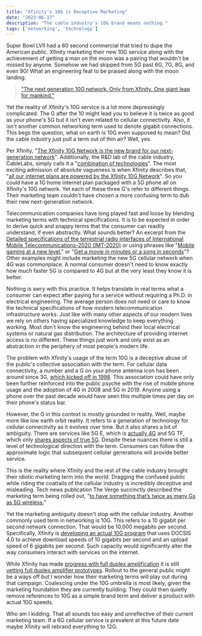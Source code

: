 ```yaml
---
title: "Xfinity's 10G is Deceptive Marketing"
date: "2023-06-17"
description: "The cable industry's 10G brand means nothing."
tags: ['networking', 'technology']
---
```


Super Bowl LVII had a 60 second commercial that tried to dupe the American public. Xfinity marketing their new 10G service along with the achievement of getting a man on the moon was a pairing that wouldn't be missed by anyone. Somehow we had skipped from 5G past 6G, 7G, 8G, and even 9G! What an engineering feat to be praised along with the moon landing.

> ["The next generation 10G network. Only from Xfinity. One giant leap for mankind."](https://www.youtube.com/watch?v=BLQw1u4Oe7k)

Yet the reality of Xfinity's 10G service is a lot more depressingly complicated. The G after the 10 might lead you to believe it is twice as good as your phone's 5G but it isn't even related to cellular connectivity. Also, it isn't another common networking term used to denote gigabit connections. This begs the question, what on earth is 10G even supposed to mean? Did the cable industry just pull a term out of thin air? Well, yes. 

Per Xfinity, "[The Xfinity 10G Network is the new brand for our next-generation network](https://www.xfinity.com/10g)". Additionally, the R&D lab of the cable industry, CableLabs, simply calls it a "[combination of technologies](https://www.cablelabs.com/insights/10g-the-next-great-leap-in-broadband)". The most exciting admission of absolute vagueness is when Xfinity describes that, "[all our internet plans are powered by the Xfinity 10G Network](https://www.xfinity.com/10g)". So you could have a 1G home internet plan packaged with a 5G phone all on Xfinity's 10G network. Yet each of these three G's refer to different things. Their marketing team couldn't have chosen a more confusing term to dub their new next-generation network.

Telecommunication companies have long played fast and loose by blending marketing terms with technical specifications. It is to be expected in order to derive quick and snappy terms that the consumer can readily understand, if even abstractly. What sounds better? An excerpt from the [Detailed specifications of the terrestrial radio interfaces of International Mobile Telecommunications-2020 (IMT-2020)](https://www.itu.int/en/ITU-R/study-groups/rsg5/rwp5d/imt-2020/Pages/default.aspx) or using phrases like "[Mobile gaming at a new level](https://www.t-mobile.com/coverage/4g-lte-5g-networks)," or "[Get a movie in minutes or a song in seconds](https://www.verizon.com/5g/)"? Other examples might include marketing the new 5G cellular network when 4G was commonplace. A normal consumer doesn't need to know exactly how much faster 5G is compared to 4G but at the very least they know it is better.

Nothing is awry with this practice. It helps translate in real terms what a consumer can expect after paying for a service without requiring a Ph.D. in electrical engineering. The average person does not need or care to know the technical specifications of how modern telecommunication infrastructure works. Just like with many other aspects of our modern lives we rely on others having specialized knowledge to keep everything working. Most don't know the engineering behind their local electrical systems or natural gas distribution. The architecture of providing internet access is no different. These things just work and only exist as an abstraction in the periphery of most people's modern life.

The problem with Xfinity's usage of the term 10G is a deceptive abuse of the public's collective association with the term. For cellular data connectivity, a number and a G on your phone antenna icon has been around since 3G, [which kicked off in 1998](https://manufacturingdigital.com/technology/from-1g-to-6g-heres-a-generation-technology-timeline). This association could have only been further reinforced into the public psyche with the rise of mobile phone usage and the adoption of 4G in 2008 and 5G in 2019. Anyone using a phone over the past decade would have seen this multiple times per day on their phone's status bar.

However, the G in this context is mostly grounded in reality. Well, maybe more like low earth orbit reality. It refers to a generation of technology for cellular connectivity as it evolves over time. But it also shares a bit of ambiguity. There are services like 5G E, which is [actually 4G](https://www.theverge.com/2019/1/7/18172355/att-fake-5g-logo-rolling-out-samsung-lg) and 5G TF, which only [shares aspects of true 5G](https://www.theverge.com/2018/10/2/17927712/verizon-5g-home-internet-real-speed-meaning). Despite these nuances there is still a level of technological direction with the term. Consumers can follow the approximate logic that subsequent cellular generations will provide better service.

This is the reality where Xfinity and the rest of the cable industry brought their idiotic marketing term into the world. Dragging the confused public while riding the coattails of the cellular industry is incredibly deceptive and misleading. Tech news publication The Verge succinctly described the marketing term being rolled out, "[to have something that’s twice as many Gs as 5G wireless.](https://www.theverge.com/2022/12/12/23505779/comcast-multi-gigabit-10g-docsis-40-cable-fiber-isp)"

Yet the marketing ambiguity doesn't stop with the cellular industry. Another commonly used term in networking is 10G. This refers to a 10 gigabit per second network connection. That would be 10,000 megabits per second. Specifically, Xfinity is [developing an actual 10G program](https://corporate.comcast.com/press/releases/comcast-live-10g-connection-4-gig-symmetrical-speeds) that uses DOCSIS 4.0 to achieve download speeds of 10 gigabits per second and an upload speed of 6 gigabits per second. Such capacity would significantly alter the way consumers interact with services on the internet.

While Xfinity has made [progress with full duplex amplification](https://www.fiercetelecom.com/telecom/comcast-completes-docsis-40-puzzle-amplifier-test) it is still [vetting full duplex amplifier prototypes](https://www.fiercetelecom.com/telecom/comcast-gets-its-first-prototype-docsis-40-amp-commscope). Rollout to the general public might be a ways off but I wonder how their marketing terms will play out during that campaign. Coalescing under the 10G umbrella is most likely, given the marketing foundation they are currently building. They could then quietly remove references to 10G as a simple brand term and deliver a product with actual 10G speeds.

Who am I kidding. That all sounds too easy and unreflective of their current marketing team. If a 6G cellular service is prevalent at this future date maybe Xfinity will rebrand everything to 12G.
